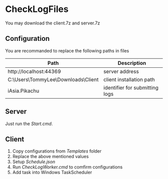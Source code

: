 # CheckLogFiles

You may download the client.7z and server.7z

## Configuration

You are recommanded to replace the following paths in files

| Path | Description
|-|-|
| http://localhost:44369 | server address |
| C:\Users\TommyLee\Downloads\Client | client installation path |
| iAsia.Pikachu | identifier for submitting logs |

## Server

Just run the *Start.cmd*.

## Client

1. Copy configurations from *Templates* folder
2. Replace the above mentioned values
3. Setup *Schedule.json*
4. Run *CheckLogWorker.cmd* to comfirm configurations
5. Add task into Windows TaskScheduler
